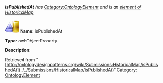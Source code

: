 ___isPublishedAt__ has [Category:OntologyElement](../../Category/OntologyElement "Category:OntologyElement") and is an [element of](../../Property/ElementOf "Property:ElementOf") [HistoricalMap](../../Submissions/HistoricalMap "Submissions:HistoricalMap")_


  




[![ObjectProperty](../../images/thumb/c/c3/ObjectProperty.gif/45px-ObjectProperty.gif)](../../Image/ObjectProperty.gif "ObjectProperty")
__Name__: isPublishedAt 


__Type:__ owl:ObjectProperty 


__Description__: 





Retrieved from "[http://ontologydesignpatterns.org/wiki/Submissions:HistoricalMap/isPublishedAt](../../Submissions/HistoricalMap/isPublishedAt)"
 [Category](http://ontologydesignpatterns.org/wiki/Special:Categories "Special:Categories"): [OntologyElement](../../Category/OntologyElement "Category:OntologyElement")